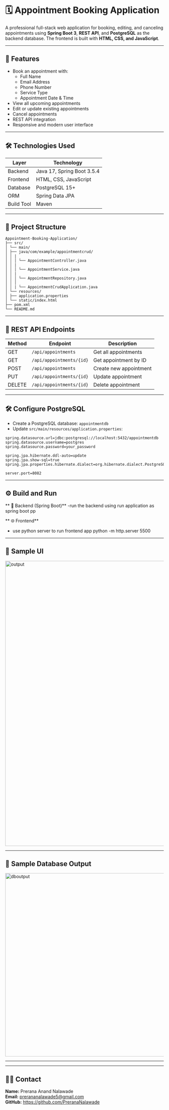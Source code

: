 # 🗓️ Appointment Booking Application

A professional full-stack web application for booking, editing, and canceling appointments using **Spring Boot 3**, **REST API**, and **PostgreSQL** as the backend database. The frontend is built with **HTML, CSS, and JavaScript**.

---

## 🚀 Features

- Book an appointment with:
  - Full Name
  - Email Address
  - Phone Number
  - Service Type
  - Appointment Date & Time
- View all upcoming appointments
- Edit or update existing appointments
- Cancel appointments
- REST API integration
- Responsive and modern user interface

---

## 🛠 Technologies Used

| Layer       | Technology           |
|-------------|----------------------|
| Backend     | Java 17, Spring Boot 3.5.4 |
| Frontend    | HTML, CSS, JavaScript |
| Database    | PostgreSQL 15+        |
| ORM         | Spring Data JPA       |
| Build Tool  | Maven                 |

---

## 📁 Project Structure

```
Appointment-Booking-Application/
├── src/
│ └── main/
│ ├── java/com/example/appointmentcrud/
│ │ |
│ │ │ └── AppointmentController.java
│ │ |
│ │ │ └── AppointmentService.java
│ │ |
│ │ │ └── AppointmentRepository.java
│ │ │ 
│ │ | └── AppointmentCrudApplication.java
│ └── resources/
│ ├── application.properties
│ └── static/index.html
├── pom.xml
└── README.md

```

---

## 🧩 REST API Endpoints

| Method | Endpoint                | Description             |
|--------|-------------------------|-------------------------|
| GET    | `/api/appointments`     | Get all appointments    |
| GET    | `/api/appointments/{id}`| Get appointment by ID   |
| POST   | `/api/appointments`     | Create new appointment  |
| PUT    | `/api/appointments/{id}`| Update appointment      |
| DELETE | `/api/appointments/{id}`| Delete appointment      |

---

## 🛠️ Configure PostgreSQL

- Create a PostgreSQL database: `appointmentdb`
- Update `src/main/resources/application.properties`:

```properties
spring.datasource.url=jdbc:postgresql://localhost:5432/appointmentdb
spring.datasource.username=postgres
spring.datasource.password=your_password

spring.jpa.hibernate.ddl-auto=update
spring.jpa.show-sql=true
spring.jpa.properties.hibernate.dialect=org.hibernate.dialect.PostgreSQLDialect

server.port=8082
```
---
## ⚙️ Build and Run

** 🧪 Backend (Spring Boot)**
-run the backend using run application as spring boot pp

** 🌐 Frontend**
  - use python server to run frontend app
    python -m http.server 5500

---

## 📸 Sample UI

<img width="805" height="905" alt="output" src="https://github.com/user-attachments/assets/b5144385-d4f7-4c8a-8e39-f49266f27405" />


---

## 📅 Sample Database Output

<img width="1458" height="582" alt="dboutput" src="https://github.com/user-attachments/assets/3fb4f609-239f-40f4-8d09-bf99160633c7" />

---



---
## 👩‍💻 Contact
**Name:** Prerana Anand Nalawade  
**Email:** prerananalawade5@gmail.com  
**GitHub:** https://github.com/PreranaNalawade  

